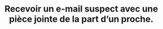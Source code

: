 ---
categories: category-qslMSCVTTV92h34Rc_GNK
definitions:
- definition-ATdO7iwQXxbXJKrjprMQJ
- definition-TcsXuNslfLLcnhbEFaY3q
- definition-g1Eg63B8IHESTScdjVOs0
- definition-B-wRGiO_15xtlfl4ZTa2Q
goodPractices:
- good-practice-oBCJihb3ee1CoPBoqs2ue
risks:
- Télécharger une pièce jointe contenant un virus informatique.
title: Recevoir un e-mail suspect avec une pièce jointe de la part d’un proche.
uuid: vulnerability-6HSrXHq8PbEl9uad8UPbB
visibleInCms: true
---